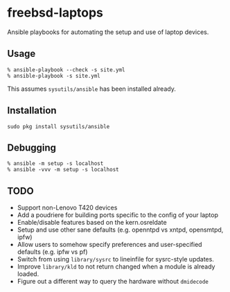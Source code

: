 # freebsd-laptops

Ansible playbooks for automating the setup and use of laptop devices.

## Usage

```shell
% ansible-playbook --check -s site.yml
% ansible-playbook -s site.yml
```

This assumes `sysutils/ansible` has been installed already.

## Installation

```shell
sudo pkg install sysutils/ansible
```

## Debugging

```shell
% ansible -m setup -s localhost
% ansible -vvv -m setup -s localhost
```

## TODO

* Support non-Lenovo T420 devices
* Add a poudriere for building ports specific to the config of your laptop
* Enable/disable features based on the kern.osreldate
* Setup and use other sane defaults (e.g. openntpd vs xntpd, opensmtpd, ipfw)
* Allow users to somehow specify preferences and user-specified defaults
  (e.g. ipfw vs pf)
* Switch from using `library/sysrc` to lineinfile for sysrc-style updates.
* Improve `library/kld` to not return changed when a module is already
  loaded.
* Figure out a different way to query the hardware without `dmidecode`
